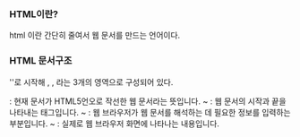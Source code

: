### HTML이란?
html 이란 간단히 줄여서 웹 문서를 만드는 언어이다.

### HTML 문서구조
 '<!DOCTYPE html>'로 시작해 <html>, <head>, <body>라는 3개의 영역으로 구성되어 있다.  
 <!DOCTYPE html> : 현재 문서가 HTML5언오로 작선한 웹 문서라는 뜻입니다.    
 <html> ~ </html> : 웹 문서의 시작과 끝을 나타내는 태그입니다.   
 <head> ~ </head> : 웹 브라우저가 웹 문서를 해석하는 데 필요한 정보를 입력하는 부분입니다.   
 <body> ~ </body> : 실제로 웹 브라우저 화면에 나타나는 내용입니다.   
